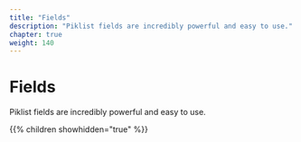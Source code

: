```yaml
---
title: "Fields"
description: "Piklist fields are incredibly powerful and easy to use."
chapter: true
weight: 140
---
```


# Fields

Piklist fields are incredibly powerful and easy to use.

{{% children showhidden="true" %}}
